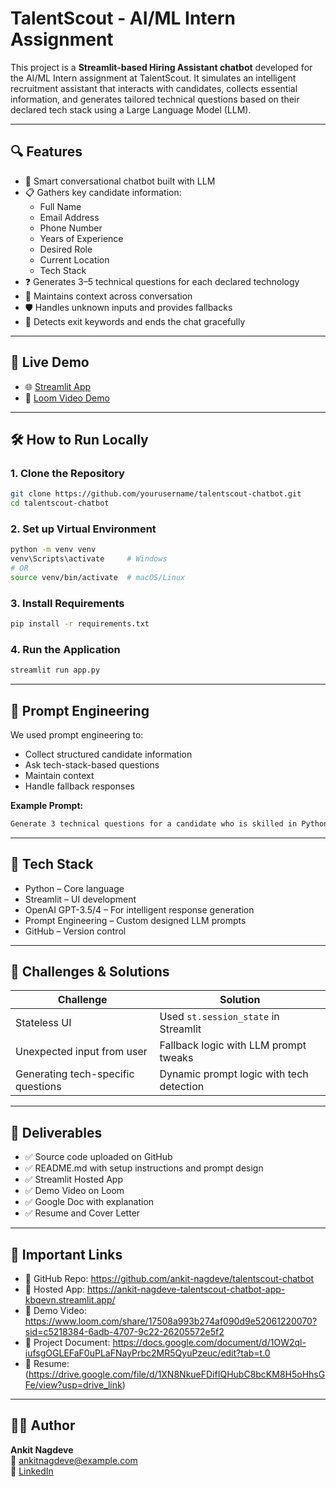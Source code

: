 # TalentScout - AI/ML Intern Assignment

This project is a **Streamlit-based Hiring Assistant chatbot** developed for the AI/ML Intern assignment at TalentScout. It simulates an intelligent recruitment assistant that interacts with candidates, collects essential information, and generates tailored technical questions based on their declared tech stack using a Large Language Model (LLM).

---

## 🔍 Features

- 🤖 Smart conversational chatbot built with LLM
- 📋 Gathers key candidate information:
  - Full Name
  - Email Address
  - Phone Number
  - Years of Experience
  - Desired Role
  - Current Location
  - Tech Stack
- ❓ Generates 3–5 technical questions for each declared technology
- 🧠 Maintains context across conversation
- 🛡️ Handles unknown inputs and provides fallbacks
- 🛑 Detects exit keywords and ends the chat gracefully

---

## 🚀 Live Demo

- 🌐 [Streamlit App](https://ankit-nagdeve-talentscout-chatbot-app-kbqevn.streamlit.app/)
- 🎥 [Loom Video Demo](https://www.loom.com/share/17508a993b274af090d9e52061220070?sid=c5218384-6adb-4707-9c22-26205572e5f2)

---

## 🛠️ How to Run Locally

### 1. Clone the Repository

```bash
git clone https://github.com/yourusername/talentscout-chatbot.git
cd talentscout-chatbot
```

### 2. Set up Virtual Environment

```bash
python -m venv venv
venv\Scripts\activate     # Windows
# OR
source venv/bin/activate  # macOS/Linux
```

### 3. Install Requirements

```bash
pip install -r requirements.txt
```

### 4. Run the Application

```bash
streamlit run app.py
```

---

## 🧠 Prompt Engineering

We used prompt engineering to:

- Collect structured candidate information  
- Ask tech-stack-based questions  
- Maintain context  
- Handle fallback responses  

**Example Prompt:**

```bash
Generate 3 technical questions for a candidate who is skilled in Python and React.
```

---

## 🧰 Tech Stack

- Python – Core language  
- Streamlit – UI development  
- OpenAI GPT-3.5/4 – For intelligent response generation  
- Prompt Engineering – Custom designed LLM prompts  
- GitHub – Version control  

---

## 🧩 Challenges & Solutions

| Challenge                                 | Solution                                     |
|------------------------------------------|----------------------------------------------|
| Stateless UI                             | Used `st.session_state` in Streamlit         |
| Unexpected input from user               | Fallback logic with LLM prompt tweaks        |
| Generating tech-specific questions       | Dynamic prompt logic with tech detection     |

---

## 📄 Deliverables

- ✅ Source code uploaded on GitHub  
- ✅ README.md with setup instructions and prompt design  
- ✅ Streamlit Hosted App  
- ✅ Demo Video on Loom  
- ✅ Google Doc with explanation  
- ✅ Resume and Cover Letter  

---

## 📎 Important Links

- 🔗 GitHub Repo: https://github.com/ankit-nagdeve/talentscout-chatbot  
- 🔗 Hosted App: https://ankit-nagdeve-talentscout-chatbot-app-kbqevn.streamlit.app/ 
- 🔗 Demo Video: https://www.loom.com/share/17508a993b274af090d9e52061220070?sid=c5218384-6adb-4707-9c22-26205572e5f2  
- 🔗 Project Document: https://docs.google.com/document/d/1OW2ql-iufsgOGLEFaF0uPLaFNayPrbc2MR5QyuPzeuc/edit?tab=t.0
- 📄 Resume: (https://drive.google.com/file/d/1XN8NkueFDifIQHubC8bcKM8H5oHhsGFe/view?usp=drive_link)  

---

## 👨‍💻 Author

**Ankit Nagdeve**  
📧 ankitnagdeve@example.com  
🔗 [LinkedIn](https://linkedin.com/in/ankit-nagdeve-980917211)
